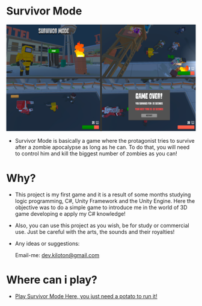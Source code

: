 # Survivor Mode #

![alt](https://github.com/devkiloton/SurvivorMode/blob/master/SurvivorMode/Assets/Samples/GithubImages/Gameplay.png)

- Survivor Mode is basically a game where the protagonist tries to survive after a zombie apocalypse as long as he can. To do that, you will need to control him and kill the biggest number of zombies as you can!

# Why? 

- This project is my first game and it is a result of some months studying logic programming, C#,  Unity Framework and the Unity Engine. Here the objective was to do a simple game to introduce me in the world of 3D game developing e apply my C# knowledge!

- Also, you can use this project as you wish, be for study or commercial use. Just be careful with the arts, the sounds and their royalties! 

- Any ideas or suggestions:

  Email-me: dev.kiloton@gmail.com

# Where can i play?

- [Play Survivor Mode Here, you just need a potato to run it!](https://devkiloton.itch.io/survivor-mode)

